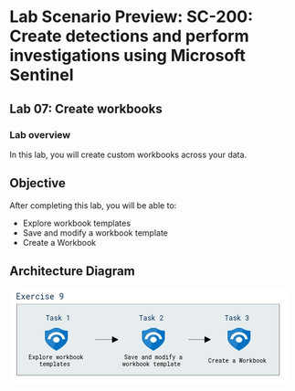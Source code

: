 # Lab Scenario Preview: SC-200: Create detections and perform investigations using Microsoft Sentinel
## Lab 07: Create workbooks
### Lab overview

In this lab, you will create custom workbooks across your data.

## Objective
  
After completing this lab, you will be able to:

- Explore workbook templates
- Save and modify a workbook template
- Create a Workbook
  
## Architecture Diagram

  ![](media/SC-200-Mod7-ex9.png)





